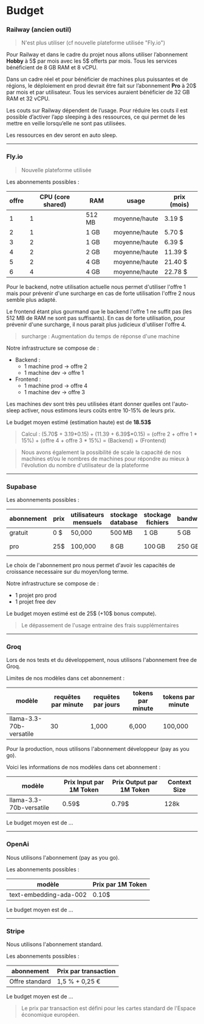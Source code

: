 # Budget

### **Railway (ancien outil)**

>N'est plus utiliser (cf nouvelle plateforme utilisée "Fly.io")

Pour Railway et dans le cadre du projet nous allons utiliser l’abonnement **Hobby** à 5$ par mois avec les 5$ offerts par mois. Tous les services bénéficient de 8 GB RAM et 8 vCPU.

Dans un cadre réel et pour bénéficier de machines plus puissantes et de régions, le déploiement en prod devrait être fait sur l’abonnement **Pro** à 20$ par mois et par utilisateur. Tous les services auraient bénéficier de 32 GB RAM et 32 vCPU.

Les couts sur Railway dépendent de l’usage. Pour réduire les couts il est possible d’activer l’app sleeping à des 
ressources, ce qui permet de les mettre en veille lorsqu’elle ne sont pas utilisées.

Les ressources en dev seront en auto sleep. 

---

### **Fly.io**

>Nouvelle plateforme utilisée 

Les abonnements possibles :

| offre | CPU (core shared) | RAM | usage | prix (mois)| 
| --- | --- | --- | --- | --- |
| 1 | 1 | 512 MB | moyenne/haute | 3.19 $ |
| 2 | 1 | 1 GB | moyenne/haute | 5.70 $ |
| 3 | 2 | 1 GB | moyenne/haute | 6.39 $ |
| 4 | 2 | 2 GB | moyenne/haute | 11.39 $ |
| 5 | 2 | 4 GB | moyenne/haute | 21.40 $ |
| 6 | 4 | 4 GB | moyenne/haute | 22.78 $ |

Pour le backend, notre utilisation actuelle nous permet d'utiliser l'offre 1 mais pour prévenir d'une surcharge en cas de forte utilisation l'offre 2 nous semble plus adapté.    

Le frontend étant plus gourmand que le backend l'offre 1 ne suffit pas (les 512 MB de RAM ne sont pas suffisants). En cas de forte utilisation, pour prévenir d'une surcharge, il nous parait plus judicieux d'utiliser l'offre 4.

> surcharge : Augmentation du temps de réponse d'une machine 

Notre infrastructure se compose de :
- Backend :
    - 1 machine prod -> offre 2
    - 1 machine dev -> offre 1
- Frontend :
    - 1 machine prod -> offre 4
    - 1 machine dev -> offre 3

Les machines dev sont très peu utilisées étant donner quelles ont l'auto-sleep activer, nous estimons leurs coûts entre 10-15% de leurs prix.

Le budget moyen estimé (estimation haute) est de **18.53$**

>Calcul : 
(5.70$ + 3.19$*0.15) + (11.39$ + 6.39$*0.15) = (offre 2 + offre 1 * 15%) + (offre 4 + offre 3 * 15%) = (Backend) + (Frontend)


> Nous avons également la possibilité de scale la capacité de nos machines et/ou le nombres de machines pour répondre au mieux à l'évolution du nombre d'utilisateur de la plateforme 

---

### **Supabase**

Les abonnements possibles :

| abonnement | prix | utilisateurs mensuels | stockage database | stockage fichiers | bandwidth | Backup journaliers | Bonus
| --- | --- | --- | --- | --- | --- | --- | --- |
| gratuit | 0 $ | 50,000 | 500 MB | 1 GB | 5 GB | non | 0
| pro | 25$ | 100,000 | 8 GB | 100 GB | 250 GB | oui | 10$ compute

Le choix de l'abonnement pro nous permet d'avoir les capacités de croissance necessaire sur du moyen/long terme.

Notre infrastructure se compose de :
- 1 projet pro prod
- 1 projet free dev

Le budget moyen estimé est de 25$ (+10$ bonus compute).

> Le dépassement de l'usage entraine des frais supplémentaires

---

### **Groq**

Lors de nos tests et du développement, nous utilisons l'abonnement free de Groq.

Limites de nos modèles dans cet abonnement :

| modèle | requêtes par minute | requêtes par jours | tokens par minute | tokens par minute |
| --- | --- | --- | --- |  --- |
| llama-3.3-70b-versatile | 30 | 1,000 | 6,000 | 100,000 |

Pour la production, nous utilisons l'abonnement  développeur (pay as you go).

Voici les informations de nos modèles dans cet abonnement :

| modèle | Prix Input par 1M Token | Prix Output par 1M Token | Context Size
| --- | --- | --- | ---  |
| llama-3.3-70b-versatile | 0.59$ | 0.79$ | 128k

Le budget moyen est de ...

---

### **OpenAi**

Nous utilisons l'abonnement (pay as you go).

Les abonnements possibles :

| modèle | Prix par 1M Token |
| --- | --- |
| text-embedding-ada-002 | 0.10$ |

Le budget moyen est de ...

---

### **Stripe**

Nous utilisons l'abonnement standard.

Les abonnements possibles :

| abonnement | Prix par transaction |
| --- | --- |
| Offre standard | 1,5 % + 0,25 € |

Le budget moyen est de ...

> Le prix par transaction est défini pour les cartes standard de l'Espace économique européen.